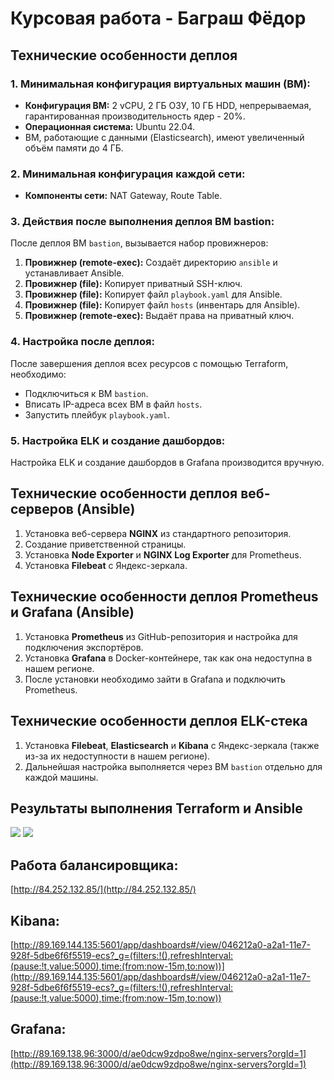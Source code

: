 # Курсовая работа - Баграш Фёдор

## Технические особенности деплоя

### 1. Минимальная конфигурация виртуальных машин (ВМ):
- **Конфигурация ВМ:** 2 vCPU, 2 ГБ ОЗУ, 10 ГБ HDD, непрерываемая, гарантированная производительность ядер - 20%.
- **Операционная система:** Ubuntu 22.04.
- ВМ, работающие с данными (Elasticsearch), имеют увеличенный объём памяти до 4 ГБ.

### 2. Минимальная конфигурация каждой сети:
- **Компоненты сети:** NAT Gateway, Route Table.

### 3. Действия после выполнения деплоя ВМ bastion:
После деплоя ВМ `bastion`, вызывается набор провижнеров:
1. **Провижнер (remote-exec):** Создаёт директорию `ansible` и устанавливает Ansible.
2. **Провижнер (file):** Копирует приватный SSH-ключ.
3. **Провижнер (file):** Копирует файл `playbook.yaml` для Ansible.
4. **Провижнер (file):** Копирует файл `hosts` (инвентарь для Ansible).
5. **Провижнер (remote-exec):** Выдаёт права на приватный ключ.

### 4. Настройка после деплоя:
После завершения деплоя всех ресурсов с помощью Terraform, необходимо:
- Подключиться к ВМ `bastion`.
- Вписать IP-адреса всех ВМ в файл `hosts`.
- Запустить плейбук `playbook.yaml`.

### 5. Настройка ELK и создание дашбордов:
Настройка ELK и создание дашбордов в Grafana производится вручную.

## Технические особенности деплоя веб-серверов (Ansible)

1. Установка веб-сервера **NGINX** из стандартного репозитория.
2. Создание приветственной страницы.
3. Установка **Node Exporter** и **NGINX Log Exporter** для Prometheus.
4. Установка **Filebeat** с Яндекс-зеркала.

## Технические особенности деплоя Prometheus и Grafana (Ansible)

1. Установка **Prometheus** из GitHub-репозитория и настройка для подключения экспортёров.
2. Установка **Grafana** в Docker-контейнере, так как она недоступна в нашем регионе.
3. После установки необходимо зайти в Grafana и подключить Prometheus.

## Технические особенности деплоя ELK-стека

1. Установка **Filebeat**, **Elasticsearch** и **Kibana** с Яндекс-зеркала (также из-за их недоступности в нашем регионе).
2. Дальнейшая настройка выполняется через ВМ `bastion` отдельно для каждой машины.

## Результаты выполнения Terraform и Ansible

![](img_terraform_result_1.png)
![](img_terraform_result_2.png)

## Работа балансировщика:

[http://84.252.132.85/](http://84.252.132.85/)

## Kibana:

[http://89.169.144.135:5601/app/dashboards#/view/046212a0-a2a1-11e7-928f-5dbe6f6f5519-ecs?_g=(filters:!(),refreshInterval:(pause:!t,value:5000),time:(from:now-15m,to:now))](http://89.169.144.135:5601/app/dashboards#/view/046212a0-a2a1-11e7-928f-5dbe6f6f5519-ecs?_g=(filters:!(),refreshInterval:(pause:!t,value:5000),time:(from:now-15m,to:now))

## Grafana:

[http://89.169.138.96:3000/d/ae0dcw9zdpo8we/nginx-servers?orgId=1](http://89.169.138.96:3000/d/ae0dcw9zdpo8we/nginx-servers?orgId=1)

